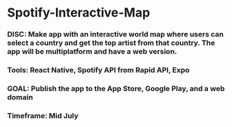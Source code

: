 # Spotify-Interactive-Map

### DISC: Make app with an interactive world map where users can select a country and get the top artist from that country. The app will be multiplatform and have a web version.

### Tools: React Native, Spotify API from Rapid API, Expo

### GOAL: Publish the app to the App Store, Google Play, and a web domain

### Timeframe: Mid July
